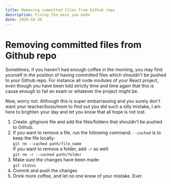 ```yaml
---
title: Removing committed files from Github repo
description: Fixing the mess you made
date: 2020-10-30
---
```


# Removing committed files from Github repo

Sometimes, if you haven't had enough coffee in the morning, you may find yourself in the position of having committed files which shouldn't be pushed to your Github repo.
For instance all node modules of your React project, even though you have been told strictly time and time again that this is cause enough to fail an exam or whatever the project might be.

Now, worry not. Although this is super embarrassing and you surely don't want your teacher/boss/mom to find out you did such a silly mistake, I am here to brighten your day and let you know that all hope is not lost.

1. Create .gitignore file and add the files/folders that shouldn't be pushed to Github.
2. If you want to remove a file, run the following command. `--cached` is to keep the file locally: \
   `git rm --cached path/file_name` \
   If you want to remove a folder, add `-r` as well: \
   `git rm -r --cached path/folder`
3. Make sure the changes have been made: \
   `git status`
4. Commit and push the changes
5. Drink more coffee, and let no one know of your mistake. Ever.

